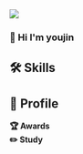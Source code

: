 <img src="https://capsule-render.vercel.app/api?type=waving&color=gradient&height=200&section=header"/>

### 💖 Hi I'm youjin

## 🛠 Skills

## 🔎 Profile

**🏆 Awards** <br>
**✏️ Study**



